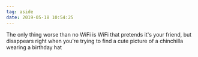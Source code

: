 ```yaml
---
tag: aside
date: 2019-05-18 10:54:25
---
```

The only thing worse than no WiFi is WiFi that pretends it's your friend, but disappears right when you're trying to find a cute picture of a chinchilla wearing a birthday hat